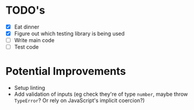 # TODO's
- [X] Eat dinner
- [X] Figure out which testing library is being used
- [ ] Write main code
- [ ] Test code

# Potential Improvements
- Setup linting
- Add validation of inputs (eg check they're of type `number`, maybe throw `TypeError`? Or rely on JavaScript's implicit coercion?)